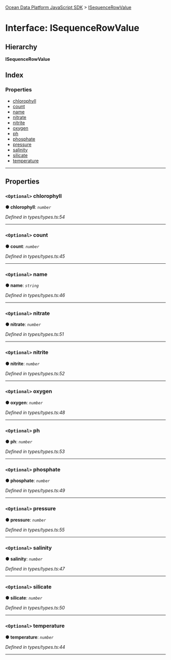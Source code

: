 [Ocean Data Platform JavaScript SDK](../README.md) > [ISequenceRowValue](../interfaces/isequencerowvalue.md)

# Interface: ISequenceRowValue

## Hierarchy

**ISequenceRowValue**

## Index

### Properties

* [chlorophyll](isequencerowvalue.md#chlorophyll)
* [count](isequencerowvalue.md#count)
* [name](isequencerowvalue.md#name)
* [nitrate](isequencerowvalue.md#nitrate)
* [nitrite](isequencerowvalue.md#nitrite)
* [oxygen](isequencerowvalue.md#oxygen)
* [ph](isequencerowvalue.md#ph)
* [phosphate](isequencerowvalue.md#phosphate)
* [pressure](isequencerowvalue.md#pressure)
* [salinity](isequencerowvalue.md#salinity)
* [silicate](isequencerowvalue.md#silicate)
* [temperature](isequencerowvalue.md#temperature)

---

## Properties

<a id="chlorophyll"></a>

### `<Optional>` chlorophyll

**● chlorophyll**: *`number`*

*Defined in types/types.ts:54*

___
<a id="count"></a>

### `<Optional>` count

**● count**: *`number`*

*Defined in types/types.ts:45*

___
<a id="name"></a>

### `<Optional>` name

**● name**: *`string`*

*Defined in types/types.ts:46*

___
<a id="nitrate"></a>

### `<Optional>` nitrate

**● nitrate**: *`number`*

*Defined in types/types.ts:51*

___
<a id="nitrite"></a>

### `<Optional>` nitrite

**● nitrite**: *`number`*

*Defined in types/types.ts:52*

___
<a id="oxygen"></a>

### `<Optional>` oxygen

**● oxygen**: *`number`*

*Defined in types/types.ts:48*

___
<a id="ph"></a>

### `<Optional>` ph

**● ph**: *`number`*

*Defined in types/types.ts:53*

___
<a id="phosphate"></a>

### `<Optional>` phosphate

**● phosphate**: *`number`*

*Defined in types/types.ts:49*

___
<a id="pressure"></a>

### `<Optional>` pressure

**● pressure**: *`number`*

*Defined in types/types.ts:55*

___
<a id="salinity"></a>

### `<Optional>` salinity

**● salinity**: *`number`*

*Defined in types/types.ts:47*

___
<a id="silicate"></a>

### `<Optional>` silicate

**● silicate**: *`number`*

*Defined in types/types.ts:50*

___
<a id="temperature"></a>

### `<Optional>` temperature

**● temperature**: *`number`*

*Defined in types/types.ts:44*

___

